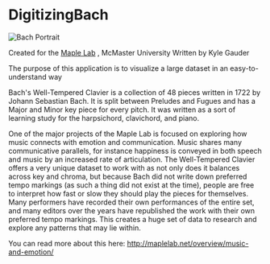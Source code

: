 # DigitizingBach

![Bach Portrait](https://github.com/gauderkd/DigitizingBach/blob/master/Elements/Bachpor.png)

Created for the [Maple Lab](http://maplelab.net/) , McMaster University
Written by Kyle Gauder

The purpose of this application is to visualize a large dataset in an easy-to-understand way

Bach's Well-Tempered Clavier is a collection of 48 pieces written in 1722 by Johann Sebastian Bach. It is split between Preludes and Fugues and has a Major and Minor key piece for every pitch. It was written as a sort of learning study for the harpsichord, clavichord, and piano.

One of the major projects of the Maple Lab is focused on exploring how music connects with emotion and communication. Music shares many communicative parallels, for instance happiness is conveyed in both speech and music by an increased rate of articulation. The Well-Tempered Clavier offers a very unique dataset to work with as not only does it balances across key and chroma, but because Bach did not write down preferred tempo markings (as such a thing did not exist at the time), people are free to interpret how fast or slow they should play the pieces for themselves. Many performers have recorded their own performances of the entire set, and many editors over the years have republished the work with their own preferred tempo markings. This creates a huge set of data to research and explore any patterns that may lie within.

You can read more about this here:
http://maplelab.net/overview/music-and-emotion/

